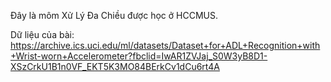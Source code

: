 Đây là môm Xử Lý Đa Chiều được học ở HCCMUS. 

Dữ liệu của bài: https://archive.ics.uci.edu/ml/datasets/Dataset+for+ADL+Recognition+with+Wrist-worn+Accelerometer?fbclid=IwAR1ZVJaj_S0W3yB8D1-XSzCrkU1B1n0VF_EKT5K3MO84BErkCv1dCu6rt4A
